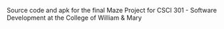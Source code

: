 Source code and apk for the final Maze Project for CSCI 301 - Software Development at the College of William & Mary
